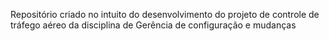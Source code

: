 Repositório criado no intuito do desenvolvimento do projeto de controle de tráfego aéreo da disciplina de Gerência de configuração e mudanças 
